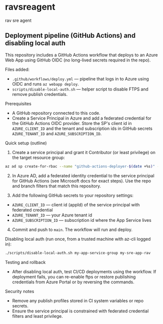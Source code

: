 # ravsreagent
rav sre agent 

## Deployment pipeline (GitHub Actions) and disabling local auth

This repository includes a GitHub Actions workflow that deploys to an Azure Web App using GitHub OIDC (no long-lived secrets required in the repo).

Files added:

- `.github/workflows/deploy.yml` — pipeline that logs in to Azure using OIDC and runs `az webapp deploy`.
- `scripts/disable-local-auth.sh` — helper script to disable FTPS and remove publish credentials.

Prerequisites

- A GitHub repository connected to this code.
- Create a Service Principal in Azure and add a federated credential for the GitHub Actions OIDC provider. Store the SP's client id in `AZURE_CLIENT_ID` and the tenant and subscription ids in GitHub secrets `AZURE_TENANT_ID` and `AZURE_SUBSCRIPTION_ID`.

Quick setup (outline)

1. Create a service principal and grant it Contributor (or least privilege) on the target resource group:

```bash
az ad sp create-for-rbac --name "github-actions-deployer-$(date +%s)" --role contributor --scopes /subscriptions/<SUBSCRIPTION_ID>/resourceGroups/my-app-service-group
```

2. In Azure AD, add a federated identity credential to the service principal for GitHub Actions (see Microsoft docs for exact steps). Use the repo and branch filters that match this repository.

3. Add the following GitHub secrets to your repository settings:

- `AZURE_CLIENT_ID` — client id (appId) of the service principal with federated credential
- `AZURE_TENANT_ID` — your Azure tenant id
- `AZURE_SUBSCRIPTION_ID` — subscription id where the App Service lives

4. Commit and push to `main`. The workflow will run and deploy.

Disabling local auth (run once, from a trusted machine with az-cli logged in):

```bash
./scripts/disable-local-auth.sh my-app-service-group my-sre-app-rav
```

Testing and rollback

- After disabling local auth, test CI/CD deployments using the workflow. If deployment fails, you can re-enable ftps or restore publishing credentials from Azure Portal or by reversing the commands.

Security notes

- Remove any publish profiles stored in CI system variables or repo secrets.
- Ensure the service principal is constrained with federated credential filters and least privilege.
